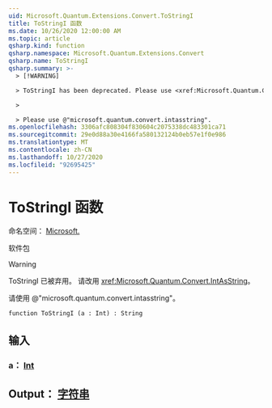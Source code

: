 ```yaml
---
uid: Microsoft.Quantum.Extensions.Convert.ToStringI
title: ToStringI 函数
ms.date: 10/26/2020 12:00:00 AM
ms.topic: article
qsharp.kind: function
qsharp.namespace: Microsoft.Quantum.Extensions.Convert
qsharp.name: ToStringI
qsharp.summary: >-
  > [!WARNING]

  > ToStringI has been deprecated. Please use <xref:Microsoft.Quantum.Convert.IntAsString> instead.

  >

  > Please use @"microsoft.quantum.convert.intasstring".
ms.openlocfilehash: 3306afc808304f830604c2075338dc483301ca71
ms.sourcegitcommit: 29e0d88a30e4166fa580132124b0eb57e1f0e986
ms.translationtype: MT
ms.contentlocale: zh-CN
ms.lasthandoff: 10/27/2020
ms.locfileid: "92695425"
---
```

# <a name="tostringi-function"></a>ToStringI 函数

命名空间： [Microsoft.](xref:Microsoft.Quantum.Extensions.Convert)

软件包 [](https://nuget.org/packages/)


> [!WARNING]
> ToStringI 已被弃用。 请改用 <xref:Microsoft.Quantum.Convert.IntAsString>。
>
> 请使用 @"microsoft.quantum.convert.intasstring"。



```qsharp
function ToStringI (a : Int) : String
```


## <a name="input"></a>输入

### <a name="a--int"></a>a： [Int](xref:microsoft.quantum.lang-ref.int)





## <a name="output--string"></a>Output： [字符串](xref:microsoft.quantum.lang-ref.string)

